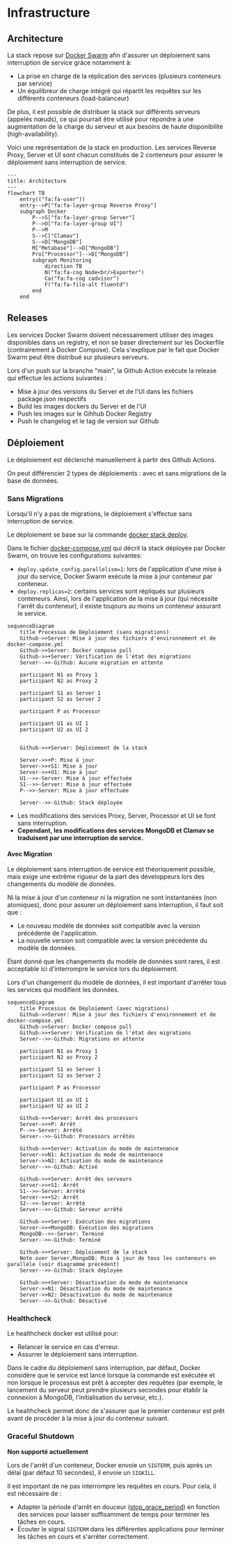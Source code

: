 # Infrastructure

## Architecture

La stack repose sur [Docker Swarm](https://docs.docker.com/engine/swarm/) afin d'assurer un déploiement sans interruption de service grâce notamment à:

- La prise en charge de la réplication des services (plusieurs conteneurs par service)
- Un équilibreur de charge intégré qui répartit les requêtes sur les différents conteneurs (load-balanceur)

De plus, il est possible de distribuer la stack sur différents serveurs (appelés nœuds), ce qui pourrait être utilisé pour répondre à une augmentation de la charge du serveur et aux besoins de haute disponibilité (high-availability).

Voici une représentation de la stack en production. Les services Reverse Proxy, Server et UI sont chacun constitués de 2 conteneurs pour assurer le déploiement sans interruption de service.

```mermaid
---
title: Architecture
---
flowchart TB
    entry(("fa:fa-user"))
    entry-->P["fa:fa-layer-group Reverse Proxy"]
    subgraph Docker
        P-->S["fa:fa-layer-group Server"]
        P-->U["fa:fa-layer-group UI"]
        P-->M
        S-->C["Clamav"]
        S-->D["MongoDB"]
        M["Metabase"]-->D["MongoDB"]
        Pro["Processor"]-->D["MongoDB"]
        subgraph Monitoring
            direction TB
            N("fa:fa-cog Node<br/>Exporter")
            Ca("fa:fa-cog cadvisor")
            F("fa:fa-file-alt fluentd")
        end
    end
```

## Releases

Les services Docker Swarm doivent nécessairement utiliser des images disponibles dans un registry, et non se baser directement sur les Dockerfile (contrairement à Docker Compose). Cela s'explique par le fait que Docker Swarm peut être distribué sur plusieurs serveurs.

Lors d'un push sur la branche "main", la Github Action exécute la release qui effectue les actions suivantes :

- Mise à jour des versions du Server et de l'UI dans les fichiers package.json respectifs
- Build les images dockers du Server et de l'UI
- Push les images sur le Gihhub Docker Registry
- Push le changelog et le tag de version sur Github

## Déploiement

Le déploiement est déclenché manuellement à partir des Github Actions.

On peut différencier 2 types de déploiements : avec et sans migrations de la base de données.

### Sans Migrations

Lorsqu'il n'y a pas de migrations, le déploiement s'effectue sans interruption de service.

Le déploiement se base sur la commande [docker stack deploy](https://docs.docker.com/engine/reference/commandline/stack_deploy/).

Dans le fichier [docker-compose.yml](../.infra/docker-compose.yml) qui décrit la stack déployée par Docker Swarm, on trouve les configurations suivantes:

- `deploy.update_config.parallelism=1`: lors de l'application d'une mise à jour du service, Docker Swarm exécute la mise à jour conteneur par conteneur.
- `deploy.replicas=2`: certains services sont répliqués sur plusieurs conteneurs. Ainsi, lors de l'application de la mise à jour (qui nécessite l'arrêt du conteneur), il existe toujours au moins un conteneur assurant le service.

```mermaid
sequenceDiagram
    title Processus de Déploiement (sans migrations)
    Github->>Server: Mise à jour des fichiers d'environnement et de docker-compose.yml
    Github->>Server: Docker compose pull
    Github->>+Server: Vérification de l'état des migrations
    Server-->>-Github: Aucune migration en attente

    participant N1 as Proxy 1
    participant N2 as Proxy 2

    participant S1 as Server 1
    participant S2 as Server 2

    participant P as Processor

    participant U1 as UI 1
    participant U2 as UI 2


    Github->>+Server: Déploiement de la stack

    Server->>+P: Mise à jour
    Server->>+S1: Mise à jour
    Server->>+U1: Mise à jour
    U1-->>-Server: Mise à jour effectuée
    S1-->>-Server: Mise à jour effectuée
    P-->>-Server: Mise à jour effectuée

    Server-->>-Github: Stack déployée
```

- Les modifications des services Proxy, Server, Processor et UI se font sans interruption.
- **Cependant, les modifications des services MongoDB et Clamav se traduisent par une interruption de service.**

#### Avec Migration

Le déploiement sans interruption de service est théoriquement possible, mais exige une extrême rigueur de la part des développeurs lors des changements du modèle de données.

Ni la mise à jour d'un conteneur ni la migration ne sont instantanées (non atomiques), donc pour assurer un déploiement sans interruption, il faut soit que :

- Le nouveau modèle de données soit compatible avec la version précédente de l'application.
- La nouvelle version soit compatible avec la version précédente du modèle de données.

Étant donné que les changements du modèle de données sont rares, il est acceptable ici d'interrompre le service lors du déploiement.

Lors d'un changement du modèle de données, il est important d'arrêter tous les services qui modifient les données.

```mermaid
sequenceDiagram
    title Processus de Déploiement (avec migrations)
    Github->>Server: Mise à jour des fichiers d'environnement et de docker-compose.yml
    Github->>Server: Docker compose pull
    Github->>+Server: Vérification de l'état des migrations
    Server-->>-Github: Migrations en attente

    participant N1 as Proxy 1
    participant N2 as Proxy 2

    participant S1 as Server 1
    participant S2 as Server 2

    participant P as Processor

    participant U1 as UI 1
    participant U2 as UI 2

    Github->>+Server: Arrêt des processors
    Server->>+P: Arrêt
    P-->>-Server: Arrêté
    Server-->>-Github: Processors arrêtés

    Github->>+Server: Activation du mode de maintenance
    Server->>N1: Activation du mode de maintenance
    Server->>N2: Activation du mode de maintenance
    Server-->>-Github: Activé

    Github->>+Server: Arrêt des serveurs
    Server->>+S1: Arrêt
    S1-->>-Server: Arrêté
    Server->>+S2: Arrêt
    S2-->>-Server: Arrêté
    Server-->>-Github: Serveur arrêté

    Github->>+Server: Exécution des migrations
    Server->>+MongoDB: Exécution des migrations
    MongoDB-->>-Server: Terminé
    Server-->>-Github: Terminé

    Github->>+Server: Déploiement de la stack
    Note over Server,MongoDB: Mise à jour de tous les conteneurs en parallèle (voir diagramme précédent)
    Server-->>-Github: Stack déployée

    Github->>+Server: Désactivation du mode de maintenance
    Server->>N1: Désactivation du mode de maintenance
    Server->>N2: Désactivation du mode de maintenance
    Server-->>-Github: Désactivé
```

### Healthcheck

Le healthcheck docker est utilisé pour:

- Relancer le service en cas d'erreur.
- Assurrer le déploiement sans interruption.

Dans le cadre du déploiement sans interruption, par défaut, Docker considère que le service est lancé lorsque la commande est exécutée et non lorsque le processus est prêt à accepter des requêtes (par exemple, le lancement du serveur peut prendre plusieurs secondes pour établir la connexion à MongoDB, l'initialisation du serveur, etc.).

Le healthcheck permet donc de s'assurer que le premier conteneur est prêt avant de procéder à la mise à jour du conteneur suivant.

### Graceful Shutdown

**Non supporté actuellement**

Lors de l'arrêt d'un conteneur, Docker envoie un `SIGTERM`, puis après un délai (par défaut 10 secondes), il envoie un `SIGKILL`.

Il est important de ne pas interrompre les requêtes en cours. Pour cela, il est nécessaire de :

- Adapter la période d'arrêt en douceur ([stop_grace_period](https://docs.docker.com/compose/compose-file/compose-file-v3/#stop_grace_period)) en fonction des services pour laisser suffisamment de temps pour terminer les tâches en cours.
- Écouter le signal `SIGTERM` dans les différentes applications pour terminer les tâches en cours et s'arrêter correctement.
